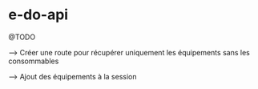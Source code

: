 # e-do-api

@TODO

--> Créer une route pour récupérer uniquement les équipements sans les consommables

--> Ajout des équipements à la session
